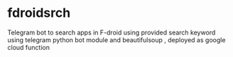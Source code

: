 # fdroidsrch
Telegram bot to search apps in F-droid using provided search keyword
using telegram python bot module and beautifulsoup , deployed as google cloud function
